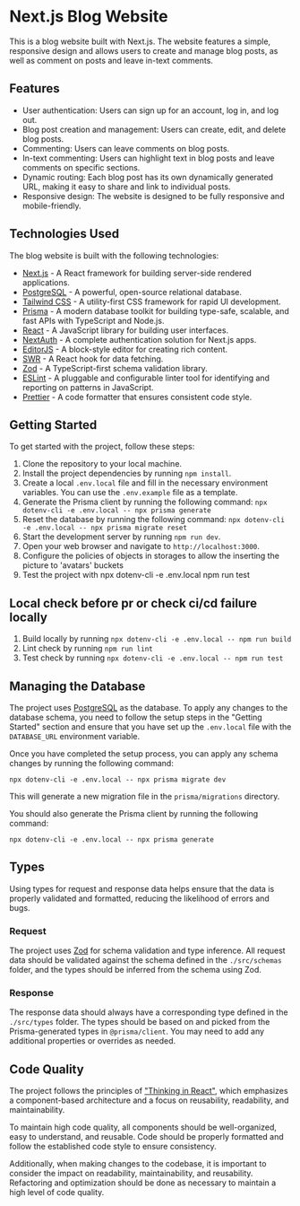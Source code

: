 # Next.js Blog Website

This is a blog website built with Next.js. The website features a simple, responsive design and allows users to create and manage blog posts, as well as comment on posts and leave in-text comments.

## Features

- User authentication: Users can sign up for an account, log in, and log out.
- Blog post creation and management: Users can create, edit, and delete blog posts.
- Commenting: Users can leave comments on blog posts.
- In-text commenting: Users can highlight text in blog posts and leave comments on specific sections.
- Dynamic routing: Each blog post has its own dynamically generated URL, making it easy to share and link to individual posts.
- Responsive design: The website is designed to be fully responsive and mobile-friendly.

## Technologies Used

The blog website is built with the following technologies:

- [Next.js](https://nextjs.org/) - A React framework for building server-side rendered applications.
- [PostgreSQL](https://www.postgresql.org/) - A powerful, open-source relational database.
- [Tailwind CSS](https://tailwindcss.com/) - A utility-first CSS framework for rapid UI development.
- [Prisma](https://www.prisma.io/) - A modern database toolkit for building type-safe, scalable, and fast APIs with TypeScript and Node.js.
- [React](https://reactjs.org/) - A JavaScript library for building user interfaces.
- [NextAuth](https://next-auth.js.org/) - A complete authentication solution for Next.js apps.
- [EditorJS](https://editorjs.io/) - A block-style editor for creating rich content.
- [SWR](https://swr.vercel.app/) - A React hook for data fetching.
- [Zod](https://github.com/colinhacks/zod) - A TypeScript-first schema validation library.
- [ESLint](https://eslint.org/) - A pluggable and configurable linter tool for identifying and reporting on patterns in JavaScript.
- [Prettier](https://prettier.io/) - A code formatter that ensures consistent code style.

## Getting Started

To get started with the project, follow these steps:

1. Clone the repository to your local machine.
2. Install the project dependencies by running `npm install`.
3. Create a local `.env.local` file and fill in the necessary environment variables. You can use the `.env.example` file as a template.
4. Generate the Prisma client by running the following command: `npx dotenv-cli -e .env.local -- npx prisma generate`
5. Reset the database by running the following command: `npx dotenv-cli -e .env.local -- npx prisma migrate reset`
6. Start the development server by running `npm run dev`.
7. Open your web browser and navigate to `http://localhost:3000`.
8. Configure the policies of objects in storages to allow the inserting the picture to 'avatars' buckets
9. Test the project with npx dotenv-cli -e .env.local npm run test

## Local check before pr or check ci/cd failure locally

1. Build locally by running `npx dotenv-cli -e .env.local -- npm run build`
2. Lint check by running `npm run lint`
3. Test check by running `npx dotenv-cli -e .env.local -- npm run test`

## Managing the Database

The project uses [PostgreSQL](https://www.postgresql.org/) as the database. To apply any changes to the database schema, you need to follow the setup steps in the "Getting Started" section and ensure that you have set up the `.env.local` file with the `DATABASE_URL` environment variable.

Once you have completed the setup process, you can apply any schema changes by running the following command:

```
npx dotenv-cli -e .env.local -- npx prisma migrate dev
```

This will generate a new migration file in the `prisma/migrations` directory.

You should also generate the Prisma client by running the following command:

```
npx dotenv-cli -e .env.local -- npx prisma generate
```

## Types

Using types for request and response data helps ensure that the data is properly validated and formatted, reducing the likelihood of errors and bugs.

### Request

The project uses [Zod](https://github.com/colinhacks/zod) for schema validation and type inference. All request data should be validated against the schema defined in the `./src/schemas` folder, and the types should be inferred from the schema using Zod.

### Response

The response data should always have a corresponding type defined in the `./src/types` folder. The types should be based on and picked from the Prisma-generated types in `@prisma/client`. You may need to add any additional properties or overrides as needed.

## Code Quality

The project follows the principles of ["Thinking in React"](https://reactjs.org/docs/thinking-in-react.html), which emphasizes a component-based architecture and a focus on reusability, readability, and maintainability.

To maintain high code quality, all components should be well-organized, easy to understand, and reusable. Code should be properly formatted and follow the established code style to ensure consistency.

Additionally, when making changes to the codebase, it is important to consider the impact on readability, maintainability, and reusability. Refactoring and optimization should be done as necessary to maintain a high level of code quality.
